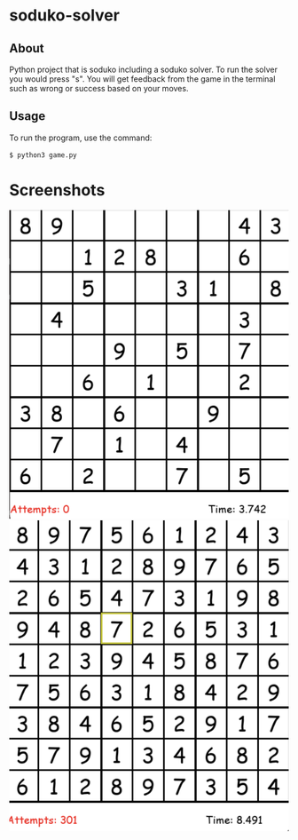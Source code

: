 #  soduko-solver

## About
Python project that is soduko including a soduko solver.
To run the solver you would press "s". You will get feedback from the game in the terminal such as wrong or success based on your moves.

## Usage
To run the program, use the command:
```
$ python3 game.py 
```

# Screenshots

![/picture/1.png](/picture/1.png)
![/picture/2.png](/picture/2.png)
